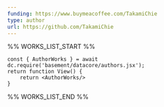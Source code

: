 ```yaml
---
funding: https://www.buymeacoffee.com/TakamiChie
type: author
url: https://github.com/TakamiChie
---
```



%% WORKS_LIST_START %%

```datacorejsx
const { AuthorWorks } = await dc.require('basement/datacore/authors.jsx');
return function View() {
    return <AuthorWorks/>
}
```
%% WORKS_LIST_END %%